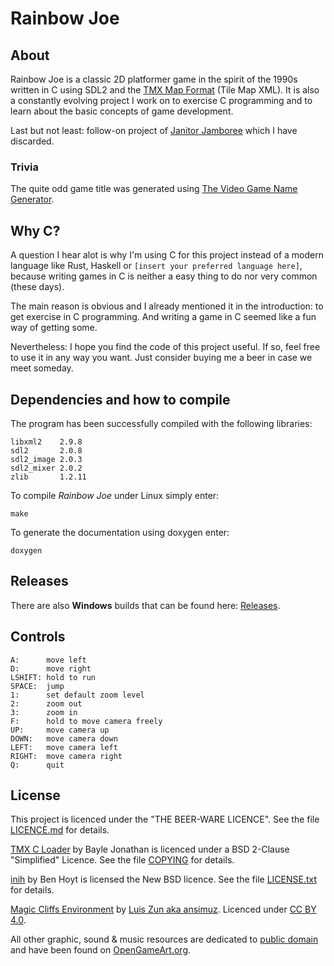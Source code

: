 # Rainbow Joe
## About
Rainbow Joe is a classic 2D platformer game in the spirit of the 1990s written
in C using SDL2 and the
[TMX Map Format](http://doc.mapeditor.org/en/stable/reference/tmx-map-format/)
(Tile Map XML).  It is also a constantly evolving project I work on to exercise
C programming and to learn about the basic concepts of game development.

Last but not least: follow-on project of
[Janitor Jamboree](https://github.com/mupfelofen-de/janitor-jamboree) which I
have discarded.

### Trivia
The quite odd game title was generated using
[The Video Game Name Generator](https://www.videogamena.me/).

## Why C?

A question I hear alot is why I'm using C for this project instead of a modern
language like Rust, Haskell or `[insert your preferred language here]`, because
writing games in C is neither a easy thing to do nor very common (these days).

The main reason is obvious and I already mentioned it in the introduction: to
get exercise in C programming.  And writing a game in C seemed like a fun way
of getting some.

Nevertheless: I hope you find the code of this project useful.  If so, feel free
to use it in any way you want. Just consider buying me a beer in case we meet
someday.

## Dependencies and how to compile
The program has been successfully compiled with the following libraries:
```
libxml2    2.9.8
sdl2       2.0.8
sdl2_image 2.0.3
sdl2_mixer 2.0.2
zlib       1.2.11
```

To compile _Rainbow Joe_ under Linux simply enter:
```
make
```

To generate the documentation using doxygen enter:
```
doxygen
```

## Releases
There are also **Windows** builds that can be found here:
[Releases](https://github.com/mupfelofen-de/rainbow-joe/releases).

## Controls

```
A:      move left
D:      move right
LSHIFT: hold to run
SPACE:  jump
1:      set default zoom level
2:      zoom out
3:      zoom in
F:      hold to move camera freely
UP:     move camera up
DOWN:   move camera down
LEFT:   move camera left
RIGHT:  move camera right
Q:      quit
```

## License
This project is licenced under the "THE BEER-WARE LICENCE".  See the file
[LICENCE.md](LICENCE.md) for details.

[TMX C Loader](https://github.com/baylej/tmx/) by Bayle Jonathan is licenced
under a BSD 2-Clause "Simplified" Licence.  See the file
[COPYING](src/tmx/COPYING) for details.

[inih](https://github.com/benhoyt/inih) by Ben Hoyt is licensed the
New BSD licence.  See the file [LICENSE.txt](src/inih/LICENSE.txt) for
details.

[Magic Cliffs Environment](http://pixelgameart.org/web/portfolio/magic-cliffs-environment/)
by [Luis Zun aka ansimuz](https://www.patreon.com/ansimuz).  Licenced under 
[CC BY 4.0](https://creativecommons.org/licenses/by/4.0/).

All other graphic, sound & music resources are dedicated to
[public domain](https://creativecommons.org/publicdomain/zero/1.0/) and have
been found on [OpenGameArt.org](https://opengameart.org/).
